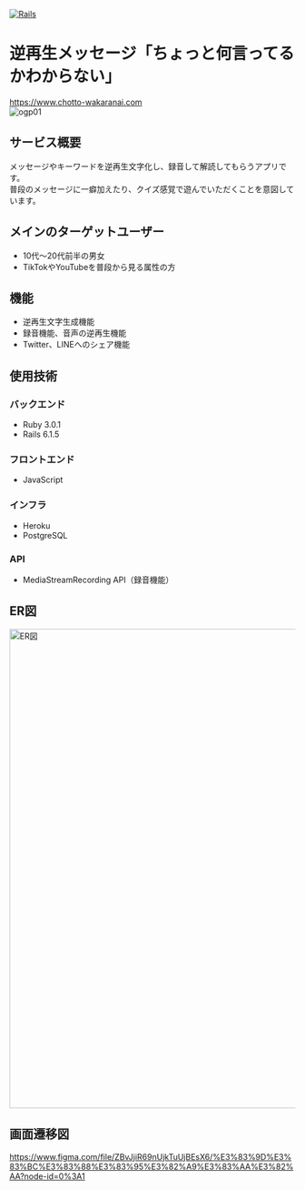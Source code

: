 [![Rails](https://img.shields.io/badge/Rails-v6.1.5-%23a72332)](https://rubygems.org/gems/rails/versions/6.1.5)

# 逆再生メッセージ「ちょっと何言ってるかわからない」
https://www.chotto-wakaranai.com  
![ogp01](https://user-images.githubusercontent.com/85027739/167819606-3627e3d8-0a72-49e8-b146-6e2da75ad135.png)

## サービス概要
メッセージやキーワードを逆再生文字化し、録音して解読してもらうアプリです。  
普段のメッセージに一癖加えたり、クイズ感覚で遊んでいただくことを意図しています。

## メインのターゲットユーザー
- 10代〜20代前半の男女  
- TikTokやYouTubeを普段から見る属性の方  

## 機能
- 逆再生文字生成機能  
- 録音機能、音声の逆再生機能  
- Twitter、LINEへのシェア機能  

## 使用技術
### バックエンド
- Ruby 3.0.1  
- Rails 6.1.5  
### フロントエンド
- JavaScript  
### インフラ
- Heroku  
- PostgreSQL  
### API
- MediaStreamRecording API（録音機能）  

## ER図
<img width="843" alt="ER図" src="https://user-images.githubusercontent.com/85027739/170182022-c5f4a498-1215-42ab-9eac-7806933184e7.png">

## 画面遷移図
https://www.figma.com/file/ZBvJjiR69nUjkTuUjBEsX6/%E3%83%9D%E3%83%BC%E3%83%88%E3%83%95%E3%82%A9%E3%83%AA%E3%82%AA?node-id=0%3A1  
